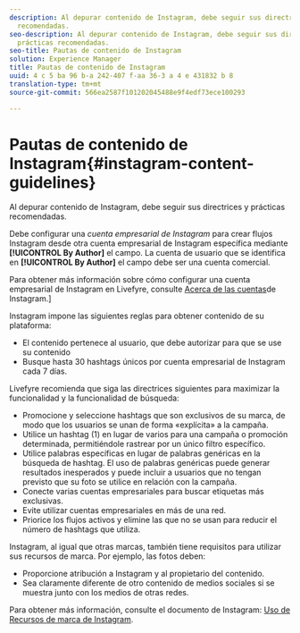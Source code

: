 ```yaml
---
description: Al depurar contenido de Instagram, debe seguir sus directrices y prácticas
  recomendadas.
seo-description: Al depurar contenido de Instagram, debe seguir sus directrices y
  prácticas recomendadas.
seo-title: Pautas de contenido de Instagram
solution: Experience Manager
title: Pautas de contenido de Instagram
uuid: 4 c 5 ba 96 b-a 242-407 f-aa 36-3 a 4 e 431832 b 8
translation-type: tm+mt
source-git-commit: 566ea2587f101202045488e9f4edf73ece100293

---
```



# Pautas de contenido de Instagram{#instagram-content-guidelines}

Al depurar contenido de Instagram, debe seguir sus directrices y prácticas recomendadas.

Debe configurar una *cuenta empresarial de Instagram* para crear flujos Instagram desde otra cuenta empresarial de Instagram específica mediante **[!UICONTROL By Author]** el campo. La cuenta de usuario que se identifica en **[!UICONTROL By Author]** el campo debe ser una cuenta comercial.

Para obtener más información sobre cómo configurar una cuenta empresarial de Instagram en Livefyre, consulte [Acerca de las cuentas](../c-users-creating-accounts-with-studio-access/t-configure-social-accout-instagram/c-about-instagram-accounts.md#c_about_instagram_accounts)de Instagram.]

Instagram impone las siguientes reglas para obtener contenido de su plataforma:

* El contenido pertenece al usuario, que debe autorizar para que se use su contenido
* Busque hasta 30 hashtags únicos por cuenta empresarial de Instagram cada 7 días.

Livefyre recomienda que siga las directrices siguientes para maximizar la funcionalidad y la funcionalidad de búsqueda:

* Promocione y seleccione hashtags que son exclusivos de su marca, de modo que los usuarios se unan de forma «explícita» a la campaña.
* Utilice un hashtag (1) en lugar de varios para una campaña o promoción determinada, permitiéndole rastrear por un único filtro específico.
* Utilice palabras específicas en lugar de palabras genéricas en la búsqueda de hashtag. El uso de palabras genéricas puede generar resultados inesperados y puede incluir a usuarios que no tengan previsto que su foto se utilice en relación con la campaña.
* Conecte varias cuentas empresariales para buscar etiquetas más exclusivas.
* Evite utilizar cuentas empresariales en más de una red.
* Priorice los flujos activos y elimine las que no se usan para reducir el número de hashtags que utiliza.

Instagram, al igual que otras marcas, también tiene requisitos para utilizar sus recursos de marca. Por ejemplo, las fotos deben:

* Proporcione atribución a Instagram y al propietario del contenido.
* Sea claramente diferente de otro contenido de medios sociales si se muestra junto con los medios de otras redes.

Para obtener más información, consulte el documento de Instagram: [Uso de Recursos de marca de Instagram](https://help.instagram.com/304689166306603).
